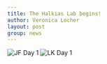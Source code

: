 ```yaml
---
title: The Halkias Lab begins!
author: Veronica Locher
layout: post
group: news
---
```

 <img src="/static/img/news/day-1.jpg" alt="JF Day 1" class="img-fluid">

 <img src="/static/img/news/lillian-day-1.jpg" alt="LK Day 1" class="img-fluid">

